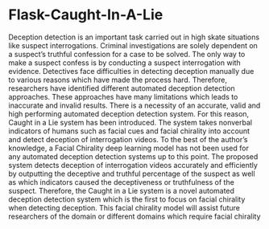 # Flask-Caught-In-A-Lie
Deception detection is an important task carried out in high skate situations like suspect interrogations. Criminal investigations are solely dependent on a suspect’s truthful confession for a case to be solved. The only way to make a suspect confess is by conducting a suspect interrogation with evidence. Detectives face difficulties in detecting deception manually due to various reasons which have made the process hard. Therefore, researchers have identified different automated deception detection approaches. These approaches have many limitations which leads to inaccurate and invalid results. There is a necessity of an accurate, valid and high performing automated deception detection system. For this reason, Caught in a Lie system has been introduced. The system takes nonverbal indicators of humans such as facial cues and facial chirality into account and detect deception of interrogation videos. To the best of the author’s knowledge, a Facial Chirality deep learning model has not been used for any automated deception detection systems up to this point. The proposed system detects deception of interrogation videos accurately and efficiently by outputting the deceptive and truthful percentage of the suspect as well as which indicators caused the deceptiveness or truthfulness of the suspect. Therefore, the Caught in a Lie system is a novel automated deception detection system which is the first to focus on facial chirality when detecting deception. This facial chirality model will assist future researchers of the domain or different domains which require facial chirality
